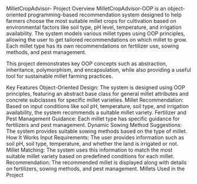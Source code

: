 MilletCropAdvisor-
Project Overview
MilletCropAdvisor-OOP is an object-oriented programming-based recommendation system designed to help farmers choose the most suitable millet crops for cultivation based on environmental factors like soil type, pH level, temperature, and irrigation availability. The system models various millet types using OOP principles, allowing the user to get tailored recommendations on which millet to grow. Each millet type has its own recommendations on fertilizer use, sowing methods, and pest management.

This project demonstrates key OOP concepts such as abstraction, inheritance, polymorphism, and encapsulation, while also providing a useful tool for sustainable millet farming practices.

Key Features
Object-Oriented Design: The system is designed using OOP principles, featuring an abstract base class for general millet attributes and concrete subclasses for specific millet varieties.
Millet Recommendation: Based on input conditions like soil pH, temperature, soil type, and irrigation availability, the system recommends a suitable millet variety.
Fertilizer and Pest Management Guidance: Each millet type has specific guidance for fertilizers and pest management.
Dynamic Sowing Method Suggestions: The system provides suitable sowing methods based on the type of millet.
How It Works
Input Requirements: The user provides information such as soil pH, soil type, temperature, and whether the land is irrigated or not.
Millet Matching: The system uses this information to match the most suitable millet variety based on predefined conditions for each millet.
Recommendation: The recommended millet is displayed along with details on fertilizers, sowing methods, and pest management.
Millets Used in the Project

